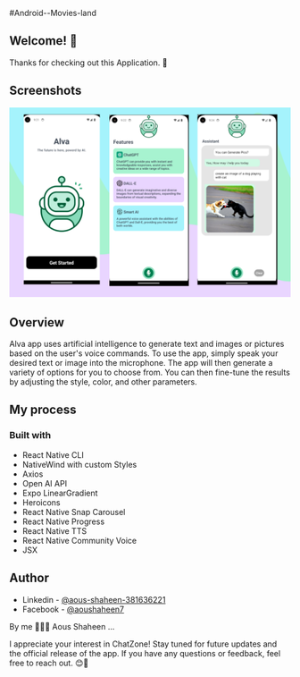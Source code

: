 #Android--Movies-land
## Welcome! 👋

Thanks for checking out this Application. 🎉

## Screenshots
![Android--Movies-land](./showcase/web_view01.png)

## Overview
Alva app uses artificial intelligence to generate text and images or pictures based on the user's voice commands. To use the app, simply speak your desired text or image into the microphone. The app will then generate a variety of options for you to choose from. You can then fine-tune the results by adjusting the style, color, and other parameters.


## My process

### Built with

- React Native CLI
- NativeWind with custom Styles
- Axios
- Open AI API
- Expo LinearGradient
- Heroicons
- React Native Snap Carousel
- React Native Progress
- React Native TTS
- React Native Community Voice
- JSX


## Author
- Linkedin - [@aous-shaheen-381636221](https://www.linkedin.com/in/shaheen2001/)
- Facebook - [@aoushaheen7](https://www.facebook.com/shaheen72001/)

By me 🚀🚀🚀 
Aous Shaheen ...

I appreciate your interest in ChatZone! Stay tuned for future updates and the official release of the app. If you have any questions or feedback, feel free to reach out. 😊🚀
